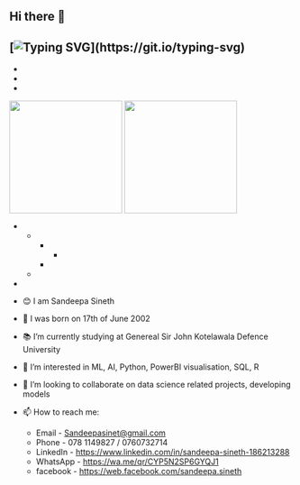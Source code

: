 ## Hi there 👋

[![Typing SVG](https://readme-typing-svg.demolab.com?font=Young+Serif&pause=1000&color=8706E1FF&center=true&vCenter=true&random=false&width=435&lines=Hey+I'm+Sandeepa+Sineth;Don't+Forget+To+Follow+Me...)](https://git.io/typing-svg)
-
-
-
-
<a href="https://github.com/Sandeepasineth/github-readme-stats" style="display: inline-block;">
  <img height=200 align="center" src="https://github-readme-stats.vercel.app/api?username=Sandeepasineth" />
</a>
<a href="https://github.com/Sandeepasineth/convoychat" style="display: inline-block;">
  <img height=200 align="center" src="https://github-readme-stats.vercel.app/api/top-langs?username=Sandeepasineth&layout=compact&langs_count=8&card_width=320" />
</a>

-
  -
    -
      -
    -
  -
-

- 😊 I am Sandeepa Sineth
- 🧑 I was born on 17th of June 2002
- 📚 I’m currently studying at Genereal Sir John Kotelawala Defence University
- 🌱 I’m interested in ML, AI, Python, PowerBI visualisation, SQL, R
- 👯 I’m looking to collaborate on data science related projects, developing models
- 📫 How to reach me:
  - Email - Sandeepasinet@gmail.com
  - Phone - 078 1149827 / 0760732714
  - LinkedIn - https://www.linkedin.com/in/sandeepa-sineth-186213288
  - WhatsApp - https://wa.me/qr/CYP5N2SP6GYQJ1
  - facebook - https://web.facebook.com/sandeepa.sineth


